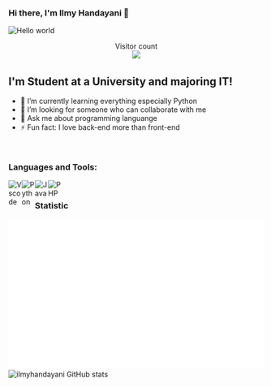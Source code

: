 ### Hi there, I'm Ilmy Handayani 👋
<img src="https://raw.githubusercontent.com/sagar-viradiya/sagar-viradiya/master/resources/banner.png" alt="Hello world">

<p align="center"> 
  Visitor count<br>
  <img src="https://profile-counter.glitch.me/ilmyhandayani/count.svg" />
</p>

## I'm Student at a University and majoring IT!

- 🌱 I’m currently learning everything especially Python
- 👯 I’m looking for someone who can collaborate with me
- 💬 Ask me about programming languange
- ⚡ Fun fact: I love back-end more than front-end

<br />

### Languages and Tools:

<img align="left" alt="Vscode" width="26px" src="https://avatars.githubusercontent.com/u/25044327?s=200&v=4" />
<img align="left" alt="Python" width="26px" src="https://avatars2.githubusercontent.com/u/22762836?s=400&v=4" />
<img align="left" alt="Java" width="26px" src="https://logospng.org/download/java/logo-java-2048.png" />
<img align="left" alt="PHP" width="26px" src="https://i2.wp.com/www.ryadel.com/wp-content/uploads/2017/08/php-logo.png" />

<br />

### Statistic

![Top Langs](https://github.com/ilmyhandayani/ilmyhandayanii/blob/master/generated/languages.svg)
<br />
![ilmyhandayani GitHub stats](https://github-readme-stats.vercel.app/api?username=ilmyhandayani&show_icons=true&theme=tokyonight)

